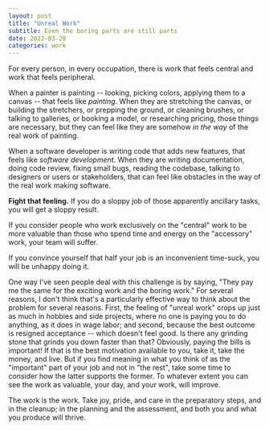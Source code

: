 ```yaml
---
layout: post
title: "Unreal Work"
subtitle: Even the boring parts are still parts
date: 2022-03-20
categories: work
---
```


For every person, in every occupation, there is work that feels central and work that feels peripheral.

When a painter is painting -- looking, picking colors, applying them to a canvas -- that feels like _painting_. When they are stretching the canvas, or building the stretchers, or prepping the ground, or cleaning brushes, or talking to galleries, or booking a model, or researching pricing, those things are necessary, but they can feel like they are somehow _in the way_ of the real work of painting.

When a software developer is writing code that adds new features, that feels like _software development_. When they are writing documentation, doing code review, fixing small bugs, reading the codebase, talking to designers or users or stakeholders, that can feel like obstacles in the way of the real work making software.

**Fight that feeling.**
If you do a sloppy job of those apparently ancillary tasks, you will get a sloppy result.

If you consider people who work exclusively on the "central" work to be more valuable than those who spend time and energy on the "accessory" work, your team will suffer.

If you convince yourself that half your job is an inconvenient time-suck, you will be unhappy doing it.

One way I've seen people deal with this challenge is by saying, "They pay me the same for the exciting work and the boring work." For several reasons, I don't think that's a particularly effective way to think about the problem for several reasons. First, the feeling of "unreal work" crops up just as much in hobbies and side projects, where no one is paying you to do anything, as it does in wage labor; and second, because the best outcome is resigned acceptance -- which doesn't feel good. Is there any grinding stone that grinds you down faster than that?
Obviously, paying the bills is important! If that is the best motivation available to you, take it, take the money, and live. But if you find meaning in what you think of as the "important" part of your job and not in "the rest", take some time to consider how the latter supports the former. To whatever extent you can see the work as valuable, your day, and your work, will improve.

The work is the work. Take joy, pride, and care in the preparatory steps, and in the cleanup; in the planning and the assessment, and both you and what you produce will thrive.
